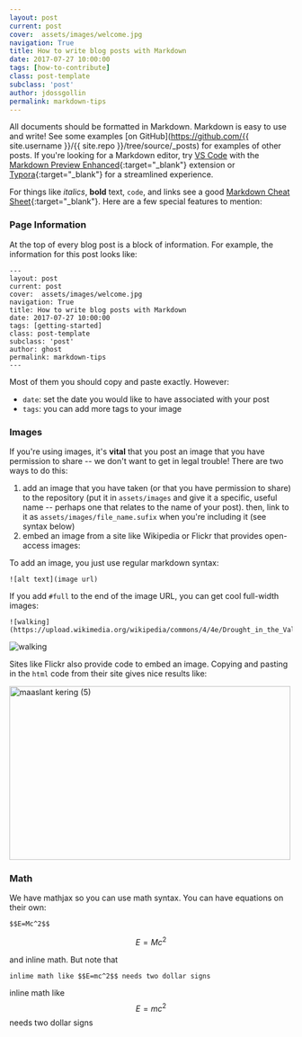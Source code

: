 ```yaml
---
layout: post
current: post
cover:  assets/images/welcome.jpg
navigation: True
title: How to write blog posts with Markdown
date: 2017-07-27 10:00:00
tags: [how-to-contribute]
class: post-template
subclass: 'post'
author: jdossgollin
permalink: markdown-tips
---
```


All documents should be formatted in Markdown.
Markdown is easy to use and write!
See some examples [on GitHub](https://github.com/{{ site.username }}/{{ site.repo }}/tree/source/_posts) for examples of other posts.
If you're looking for a Markdown editor, try [VS Code]() with the [Markdown Preview Enhanced](https://marketplace.visualstudio.com/items?itemName=shd101wyy.markdown-preview-enhanced){:target="_blank"} extension or [Typora](https://typora.io/){:target="_blank"} for a streamlined experience.

For things like *italics*, **bold** text, `code`, and links see a good [Markdown Cheat Sheet](https://www.markdownguide.org/cheat-sheet/){:target="_blank"}.
Here are a few special features to mention:

### Page Information

At the top of every blog post is a block of information.
For example, the information for this post looks like:

```
---
layout: post
current: post
cover:  assets/images/welcome.jpg
navigation: True
title: How to write blog posts with Markdown
date: 2017-07-27 10:00:00
tags: [getting-started]
class: post-template
subclass: 'post'
author: ghost
permalink: markdown-tips
---
```

Most of them you should copy and paste exactly.
However:

* `date`: set the date you would like to have associated with your post
* `tags`: you can add more tags to your image

### Images

If you're using images, it's **vital** that you post an image that you have permission to share -- we don't want to get in legal trouble!
There are two ways to do this:

1. add an image that you have taken (or that you have permission to share) to the repository (put it in `assets/images` and give it a specific, useful name -- perhaps one that relates to the name of your post). then, link to it as `assets/images/file_name.sufix` when you're including it (see syntax below)
1. embed an image from a site like Wikipedia or Flickr that provides open-access images:

To add an image, you just use regular markdown syntax:

```
![alt text](image url)
```

If you add `#full` to the end of the image URL, you can get cool full-width images:

```
![walking](https://upload.wikimedia.org/wikipedia/commons/4/4e/Drought_in_the_Valley.JPG#full)
```

![walking](https://upload.wikimedia.org/wikipedia/commons/4/4e/Drought_in_the_Valley.JPG#full)

Sites like Flickr also provide code to embed an image.
Copying and pasting in the `html` code from their site gives nice results like:

<a data-flickr-embed="true" href="https://www.flickr.com/photos/bertknot/8180659592/in/gallery-188632717@N05-72157714493410492/" title="maaslant kering (5)"><img src="https://live.staticflickr.com/8200/8180659592_ec99b73c75.jpg" width="500" height="309" alt="maaslant kering (5)"></a><script async src="//embedr.flickr.com/assets/client-code.js" charset="utf-8"></script>

### Math

We have mathjax so you can use math syntax.
You can have equations on their own:

```
$$E=Mc^2$$
```

$$E=Mc^2$$

and inline math.
But note that

```
inlime math like $$E=mc^2$$ needs two dollar signs
```

inline math like $$E=mc^2$$ needs two dollar signs
